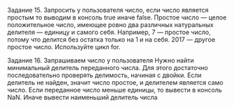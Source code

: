 Задание 15. Запросить у пользователя число, если число является простым то выводим в консоль true иначе false.
Простое число — целое положительное число, имеющее ровно два различных натуральных делителя — единицу и самого себя.
Например, 7 — простое число, потому что делится без остатка только на 1 и на себя. 2017 — другое простое число.
Используйте цикл for.

Задание 16. Запрашиваем число у пользователя
Нужно найти минимальный делитель переданного числа.
Для этого достаточно последовательно проверять делимость, начиная с двойки.
Если делитель не найден, значит число простое, и делителем является само число.
Если переданное число меньше единицы, то вывести в консоль NaN. Иначе вывести наименьший делитель числа